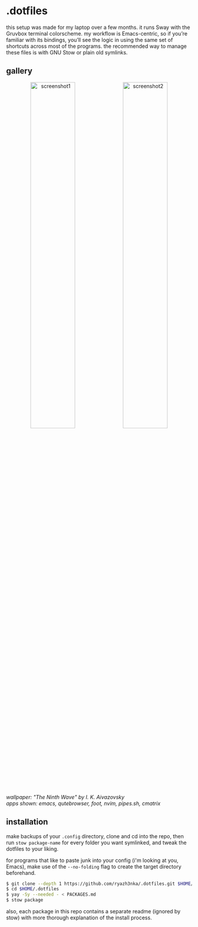 # .dotfiles
this setup was made for my laptop over a few months. it runs Sway with the Gruvbox terminal colorscheme. my workflow is Emacs-centric, so if you’re familiar with its bindings, you’ll see the logic in using the same set of shortcuts across most of the programs. the recommended way to manage these files is with GNU Stow or plain old symlinks.

## gallery
<p align="center">
    <img src="https://github.com/user-attachments/assets/67135487-a3a7-4f75-b68d-6a65912dc2e1" alt="screenshot1" width="49%">
    <img src="https://github.com/user-attachments/assets/5f95a1ff-5cce-4bb4-93c8-58f5d5de574f" alt="screenshot2" width="49%">
</p>

*wallpaper: "The Ninth Wave" by I. K. Aivazovsky*</br>
*apps shown: emacs, qutebrowser, foot, nvim, pipes.sh, cmatrix*

## installation
make backups of your `.config` directory, clone and cd into the repo, then run `stow package-name` for every folder you want symlinked, and tweak the dotfiles to your liking.

for programs that like to paste junk into your config (i'm looking at you, Emacs), make use of the `--no-folding` flag to create the target directory beforehand.
```zsh
$ git clone --depth 1 https://github.com/ryazh3nka/.dotfiles.git $HOME/.dotfiles
$ cd $HOME/.dotfiles
$ yay -Sy --needed - < PACKAGES.md
$ stow package
```
also, each package in this repo contains a separate readme (ignored by stow) with more thorough explanation of the install process.
